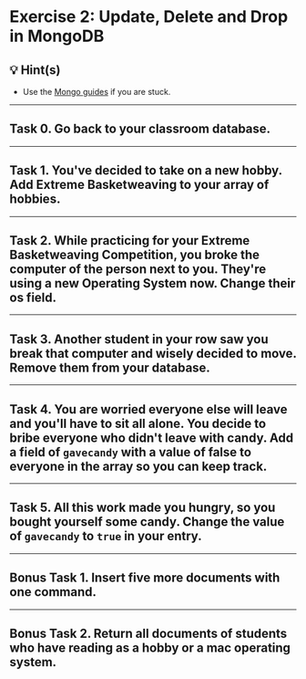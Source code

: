 # Exercise 2: Update, Delete and Drop in MongoDB


## 💡 Hint(s)

* Use the [Mongo guides](https://docs.mongodb.com/guides/) if you are stuck.

---

## Task 0. Go back to your classroom database.

---

## Task 1. You've decided to take on a new hobby. Add Extreme Basketweaving to your array of hobbies.

---

## Task 2. While practicing for your Extreme Basketweaving Competition, you broke the computer of the person next to you. They're using a new Operating System now. Change their os field.

---

## Task 3. Another student in your row saw you break that computer and wisely decided to move. Remove them from your database.

---

## Task 4. You are worried everyone else will leave and you'll have to sit all alone. You decide to bribe everyone who didn't leave with candy. Add a field of `gavecandy` with a value of false to everyone in the array so you can keep track.

---

## Task 5. All this work made you hungry, so you bought yourself some candy. Change the value of `gavecandy` to `true` in your entry.

---

## Bonus Task 1. Insert five more documents with one command.

---

## Bonus Task 2. Return all documents of students who have reading as a hobby or a mac operating system.


